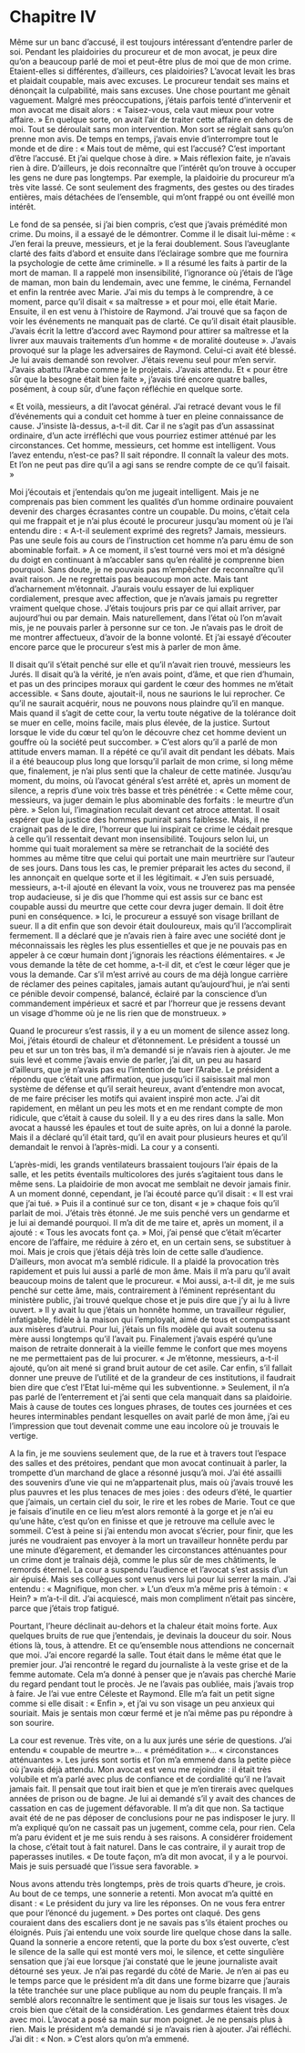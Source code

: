 # Chapitre IV

Même sur un banc d’accusé, il est toujours intéressant d’entendre parler de soi. Pendant les plaidoiries du procureur et de mon avocat, je peux dire qu’on a beaucoup parlé de moi et peut-être plus de moi que de mon crime. Etaient-elles si différentes, d’ailleurs, ces plaidoiries? L’avocat levait les bras et plaidait coupable, mais avec excuses. Le procureur tendait ses mains et dénonçait la culpabilité, mais sans excuses. Une chose pourtant me gênait vaguement. Malgré mes préoccupations, j’étais parfois tenté d’intervenir et mon avocat me disait alors : « Taisez-vous, cela vaut mieux pour votre affaire. » En quelque sorte, on avait l’air de traiter cette affaire en dehors de moi. Tout se déroulait sans mon intervention. Mon sort se réglait sans qu’on prenne mon avis. De temps en temps, j’avais envie d’interrompre tout le monde et de dire : « Mais tout de même, qui est l’accusé? C’est important d’être l’accusé. Et j’ai quelque chose à dire. » Mais réflexion faite, je n’avais rien à dire. D’ailleurs, je dois reconnaître que l’intérêt qu’on trouve à occuper les gens ne dure pas longtemps. Par exemple, la plaidoirie du procureur m’a très vite lassé. Ce sont seulement des fragments, des gestes ou des tirades entières, mais détachées de l’ensemble, qui m’ont frappé ou ont éveillé mon intérêt.

Le fond de sa pensée, si j’ai bien compris, c’est que j’avais prémédité mon crime. Du moins, il a essayé de le démontrer. Comme il le disait lui-même : « J’en ferai la preuve, messieurs, et je la ferai doublement. Sous l’aveuglante clarté des faits d’abord et ensuite dans l’éclairage sombre que me fournira la psychologie de cette âme criminelle. » Il a résumé les faits à partir de la mort de maman. Il a rappelé mon insensibilité, l’ignorance où j’étais de l’âge de maman, mon bain du lendemain, avec une femme, le cinéma, Fernandel et enfin la rentrée avec Marie. J’ai mis du temps à le comprendre, à ce moment, parce qu’il disait « sa maîtresse » et pour moi, elle était Marie. Ensuite, il en est venu à l’histoire de Raymond. J’ai trouvé que sa façon de voir les événements ne manquait pas de clarté. Ce qu’il disait était plausible. J’avais écrit la lettre d’accord avec Raymond pour attirer sa maîtresse et la livrer aux mauvais traitements d’un homme « de moralité douteuse ». J’avais provoqué sur la plage les adversaires de Raymond. Celui-ci avait été blessé. Je lui avais demandé son revolver. J’étais revenu seul pour m’en servir. J’avais abattu l’Arabe comme je le projetais. J’avais attendu. Et « pour être sûr que la besogne était bien faite », j’avais tiré encore quatre balles, posément, à coup sûr, d’une façon réfléchie en quelque sorte.

« Et voilà, messieurs, a dit l’avocat général. J’ai retracé devant vous le fil d’événements qui a conduit cet homme à tuer en pleine connaissance de cause. J’insiste là-dessus, a-t-il dit. Car il ne s’agit pas d’un assassinat ordinaire, d’un acte irréfléchi que vous pourriez estimer atténué par les circonstances. Cet homme, messieurs, cet homme est intelligent. Vous l’avez entendu, n’est-ce pas? Il sait répondre. Il connaît la valeur des mots. Et l’on ne peut pas dire qu’il a agi sans se rendre compte de ce qu’il faisait. »

Moi j’écoutais et j’entendais qu’on me jugeait intelligent. Mais je ne comprenais pas bien comment les qualités d’un homme ordinaire pouvaient devenir des charges écrasantes contre un coupable. Du moins, c’était cela qui me frappait et je n’ai plus écouté le procureur jusqu’au moment où je l’ai entendu dire : « A-t-il seulement exprimé des regrets? Jamais, messieurs. Pas une seule fois au cours de l’instruction cet homme n’a paru ému de son abominable forfait. » A ce moment, il s’est tourné vers moi et m’a désigné du doigt en continuant à m’accabler sans qu’en réalité je comprenne bien pourquoi. Sans doute, je ne pouvais pas m’empêcher de reconnaître qu’il avait raison. Je ne regrettais pas beaucoup mon acte. Mais tant d’acharnement m’étonnait. J’aurais voulu essayer de lui expliquer cordialement, presque avec affection, que je n’avais jamais pu regretter vraiment quelque chose. J’étais toujours pris par ce qui allait arriver, par aujourd’hui ou par demain. Mais naturellement, dans l’état où l’on m’avait mis, je ne pouvais parler à personne sur ce ton. Je n’avais pas le droit de me montrer affectueux, d’avoir de la bonne volonté. Et j’ai essayé d’écouter encore parce que le procureur s’est mis à parler de mon âme.

Il disait qu’il s’était penché sur elle et qu’il n’avait rien trouvé, messieurs les Jurés. Il disait qu’à la vérité, je n’en avais point, d’âme, et que rien d’humain, et pas un des principes moraux qui gardent le cœur des hommes ne m’était accessible. « Sans doute, ajoutait-il, nous ne saurions le lui reprocher. Ce qu’il ne saurait acquérir, nous ne pouvons nous plaindre qu’il en manque. Mais quand il s’agit de cette cour, la vertu toute négative de la tolérance doit se muer en celle, moins facile, mais plus élevée, de la justice. Surtout lorsque le vide du cœur tel qu’on le découvre chez cet homme devient un gouffre où la société peut succomber. » C’est alors qu’il a parlé de mon attitude envers maman. Il a répété ce qu’il avait dit pendant les débats. Mais il a été beaucoup plus long que lorsqu’il parlait de mon crime, si long même que, finalement, je n’ai plus senti que la chaleur de cette matinée. Jusqu’au moment, du moins, où l’avocat général s’est arrêté et, après un moment de silence, a repris d’une voix très basse et très pénétrée : « Cette même cour, messieurs, va juger demain le plus abominable des forfaits : le meurtre d’un père. » Selon lui, l’imagination reculait devant cet atroce attentat. Il osait espérer que la justice des hommes punirait sans faiblesse. Mais, il ne craignait pas de le dire, l’horreur que lui inspirait ce crime le cédait presque à celle qu’il ressentait devant mon insensibilité. Toujours selon lui, un homme qui tuait moralement sa mère se retranchait de la société des hommes au même titre que celui qui portait une main meurtrière sur l’auteur de ses jours. Dans tous les cas, le premier préparait les actes du second, il les annonçait en quelque sorte et il les légitimait. « J’en suis persuadé, messieurs, a-t-il ajouté en élevant la voix, vous ne trouverez pas ma pensée trop audacieuse, si je dis que l’homme qui est assis sur ce banc est coupable aussi du meurtre que cette cour devra juger demain. Il doit être puni en conséquence. » Ici, le procureur a essuyé son visage brillant de sueur. Il a dit enfin que son devoir était douloureux, mais qu’il l’accomplirait fermement. Il a déclaré que je n’avais rien à faire avec une société dont je méconnaissais les règles les plus essentielles et que je ne pouvais pas en appeler à ce cœur humain dont j’ignorais les réactions élémentaires. « Je vous demande la tête de cet homme, a-t-il dit, et c’est le cœur léger que je vous la demande. Car s’il m’est arrivé au cours de ma déjà longue carrière de réclamer des peines capitales, jamais autant qu’aujourd’hui, je n’ai senti ce pénible devoir compensé, balancé, éclairé par la conscience d’un commandement impérieux et sacré et par l’horreur que je ressens devant un visage d’homme où je ne lis rien que de monstrueux. »

Quand le procureur s’est rassis, il y a eu un moment de silence assez long. Moi, j’étais étourdi de chaleur et d’étonnement. Le président a toussé un peu et sur un ton très bas, il m’a demandé si je n’avais rien à ajouter. Je me suis levé et comme j’avais envie de parler, j’ai dit, un peu au hasard d’ailleurs, que je n’avais pas eu l’intention de tuer l’Arabe. Le président a répondu que c’était une affirmation, que jusqu’ici il saisissait mal mon système de défense et qu’il serait heureux, avant d’entendre mon avocat, de me faire préciser les motifs qui avaient inspiré mon acte. J’ai dit rapidement, en mêlant un peu les mots et en me rendant compte de mon ridicule, que c’était à cause du soleil. Il y a eu des rires dans la salle. Mon avocat a haussé les épaules et tout de suite après, on lui a donné la parole. Mais il a déclaré qu’il était tard, qu’il en avait pour plusieurs heures et qu’il demandait le renvoi à l’après-midi. La cour y a consenti.

L’après-midi, les grands ventilateurs brassaient toujours l’air épais de la salle, et les petits éventails multicolores des jurés s’agitaient tous dans le même sens. La plaidoirie de mon avocat me semblait ne devoir jamais finir. A un moment donné, cependant, je l’ai écouté parce qu’il disait : « Il est vrai que j’ai tué. » Puis il a continué sur ce ton, disant « je » chaque fois qu’il parlait de moi. J’étais très étonné. Je me suis penché vers un gendarme et je lui ai demandé pourquoi. Il m’a dit de me taire et, après un moment, il a ajouté : « Tous les avocats font ça. » Moi, j’ai pensé que c’était m’écarter encore de l’affaire, me réduire à zéro et, en un certain sens, se substituer à moi. Mais je crois que j’étais déjà très loin de cette salle d’audience. D’ailleurs, mon avocat m’a semblé ridicule. Il a plaidé la provocation très rapidement et puis lui aussi a parlé de mon âme. Mais il m’a paru qu’il avait beaucoup moins de talent que le procureur. « Moi aussi, a-t-il dit, je me suis penché sur cette âme, mais, contrairement à l’éminent représentant du ministère public, j’ai trouvé quelque chose et je puis dire que j’y ai lu à livre ouvert. » Il y avait lu que j’étais un honnête homme, un travailleur régulier, infatigable, fidèle à la maison qui l’employait, aimé de tous et compatissant aux misères d’autrui. Pour lui, j’étais un fils modèle qui avait soutenu sa mère aussi longtemps qu’il l’avait pu. Finalement j’avais espéré qu’une maison de retraite donnerait à la vieille femme le confort que mes moyens ne me permettaient pas de lui procurer. « Je m’étonne, messieurs, a-t-il ajouté, qu’on ait mené si grand bruit autour de cet asile. Car enfin, s’il fallait donner une preuve de l’utilité et de la grandeur de ces institutions, il faudrait bien dire que c’est l’Etat lui-même qui les subventionne. » Seulement, il n’a pas parlé de l’enterrement et j’ai senti que cela manquait dans sa plaidoirie. Mais à cause de toutes ces longues phrases, de toutes ces journées et ces heures interminables pendant lesquelles on avait parlé de mon âme, j’ai eu l’impression que tout devenait comme une eau incolore où je trouvais le vertige.

A la fin, je me souviens seulement que, de la rue et à travers tout l’espace des salles et des prétoires, pendant que mon avocat continuait à parler, la trompette d’un marchand de glace a résonné jusqu’à moi. J’ai été assailli des souvenirs d’une vie qui ne m’appartenait plus, mais où j’avais trouvé les plus pauvres et les plus tenaces de mes joies : des odeurs d’été, le quartier que j’aimais, un certain ciel du soir, le rire et les robes de Marie. Tout ce que je faisais d’inutile en ce lieu m’est alors remonté à la gorge et je n’ai eu qu’une hâte, c’est qu’on en finisse et que je retrouve ma cellule avec le sommeil. C’est à peine si j’ai entendu mon avocat s’écrier, pour finir, que les jurés ne voudraient pas envoyer à la mort un travailleur honnête perdu par une minute d’égarement, et demander les circonstances atténuantes pour un crime dont je traînais déjà, comme le plus sûr de mes châtiments, le remords éternel. La cour a suspendu l’audience et l’avocat s’est assis d’un air épuisé. Mais ses collègues sont venus vers lui pour lui serrer la main. J’ai entendu : « Magnifique, mon cher. » L’un d’eux m’a même pris à témoin : « Hein? » m’a-t-il dit. J’ai acquiescé, mais mon compliment n’était pas sincère, parce que j’étais trop fatigué.

Pourtant, l’heure déclinait au-dehors et la chaleur était moins forte. Aux quelques bruits de rue que j’entendais, je devinais la douceur du soir. Nous étions là, tous, à attendre. Et ce qu’ensemble nous attendions ne concernait que moi. J’ai encore regardé la salle. Tout était dans le même état que le premier jour. J’ai rencontré le regard du journaliste à la veste grise et de la femme automate. Cela m’a donné à penser que je n’avais pas cherché Marie du regard pendant tout le procès. Je ne l’avais pas oubliée, mais j’avais trop à faire. Je l’ai vue entre Céleste et Raymond. Elle m’a fait un petit signe comme si elle disait : « Enfin », et j’ai vu son visage un peu anxieux qui souriait. Mais je sentais mon cœur fermé et je n’ai même pas pu répondre à son sourire.

La cour est revenue. Très vite, on a lu aux jurés une série de questions. J’ai entendu « coupable de meurtre »... « préméditation »... « circonstances atténuantes ». Les jurés sont sortis et l’on m’a emmené dans la petite pièce où j’avais déjà attendu. Mon avocat est venu me rejoindre : il était très volubile et m’a parlé avec plus de confiance et de cordialité qu’il ne l’avait jamais fait. Il pensait que tout irait bien et que je m’en tirerais avec quelques années de prison ou de bagne. Je lui ai demandé s’il y avait des chances de cassation en cas de jugement défavorable. Il m’a dit que non. Sa tactique avait été de ne pas déposer de conclusions pour ne pas indisposer le jury. Il m’a expliqué qu’on ne cassait pas un jugement, comme cela, pour rien. Cela m’a paru évident et je me suis rendu à ses raisons. A considérer froidement la chose, c’était tout à fait naturel. Dans le cas contraire, il y aurait trop de paperasses inutiles. « De toute façon, m’a dit mon avocat, il y a le pourvoi. Mais je suis persuadé que l’issue sera favorable. »

Nous avons attendu très longtemps, près de trois quarts d’heure, je crois. Au bout de ce temps, une sonnerie a retenti. Mon avocat m’a quitté en disant : « Le président du jury va lire les réponses. On ne vous fera entrer que pour l’énoncé du jugement. » Des portes ont claqué. Des gens couraient dans des escaliers dont je ne savais pas s’ils étaient proches ou éloignés. Puis j’ai entendu une voix sourde lire quelque chose dans la salle. Quand la sonnerie a encore retenti, que la porte du box s’est ouverte, c’est le silence de la salle qui est monté vers moi, le silence, et cette singulière sensation que j’ai eue lorsque j’ai constaté que le jeune journaliste avait détourné ses yeux. Je n’ai pas regardé du côté de Marie. Je n’en ai pas eu le temps parce que le président m’a dit dans une forme bizarre que j’aurais la tête tranchée sur une place publique au nom du peuple français. Il m’a semblé alors reconnaître le sentiment que je lisais sur tous les visages. Je crois bien que c’était de la considération. Les gendarmes étaient très doux avec moi. L’avocat a posé sa main sur mon poignet. Je ne pensais plus à rien. Mais le président m’a demandé si je n’avais rien à ajouter. J’ai réfléchi. J’ai dit : « Non. » C’est alors qu’on m’a emmené.
